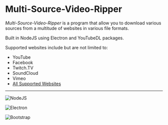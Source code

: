 # Multi-Source-Video-Ripper

*Multi-Source-Video-Ripper* is a program that allow you to download various sources from a multitude of websites in various file formats.

Built in NodeJS using Electron and YouTubeDL packages.

Supported websites include but are not limited to:
- YouTube
- Facebook
- Twitch.TV
- SoundCloud
- Vimeo
- [All Supported Websites](https://rg3.github.io/youtube-dl/supportedsites.html)

***

![NodeJS](http://pluspng.com/img-png/nodejs-logo-png-node-js-development-296.png "NodeJS Logo")

![Electron](https://www.technicalpursuit.com/docs/images/electron.png "Electron Logo")

![Bootstrap](https://getbootstrap.com/docs/4.1/assets/img/bootstrap-stack.png "Bootstrap Logo")